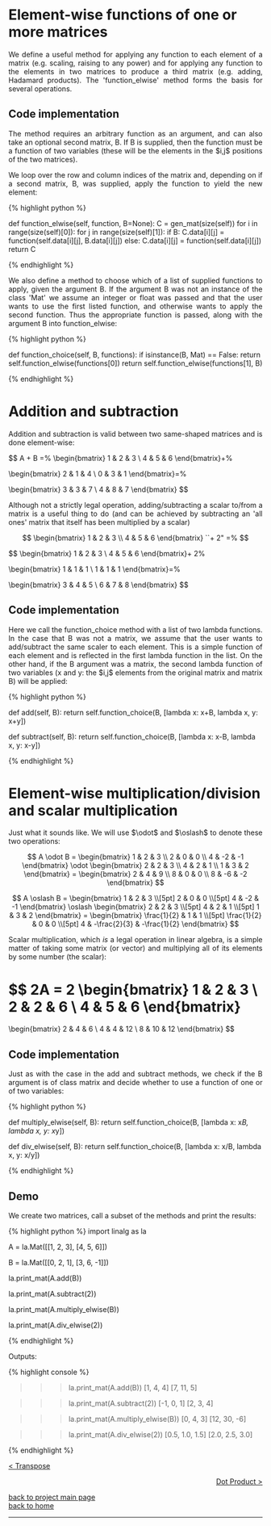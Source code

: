 # Element-wise functions of one or more matrices
<div style="text-align: justify">
<p>We define a useful method for applying any function to each element of a
matrix (e.g. scaling, raising to any power) and for applying any function to
the elements in two matrices to produce a third matrix (e.g. adding, Hadamard
products). The 'function_elwise' method forms the basis for several
operations.</p>
</div>

## Code implementation

<div style="text-align: justify">
<p> The method requires an arbitrary function as an argument, and can also take
an optional second matrix, B. If B is supplied, then the function must be a
function of two variables (these will be the elements in the $i,j$ positions of
the two matrices).</p>

<p>We loop over the row and column indices of the matrix and, depending on if a
second matrix, B, was supplied, apply the function to yield the new
element:</p>
</div>

{% highlight python %}

def function_elwise(self, function, B=None):
    C = gen_mat(size(self))
    for i in range(size(self)[0]):
        for j in range(size(self)[1]):
            if B:
                C.data[i][j] = function(self.data[i][j], B.data[i][j])
            else:
                C.data[i][j] = function(self.data[i][j])
    return C

{% endhighlight %}

<div style="text-align: justify">
<p>We also define a method to choose which of a list of supplied
functions to apply, given the argument B. If the argument B was not an instance
of the class 'Mat' we assume an integer or float was passed and that the user
wants to use the first listed function, and otherwise wants to apply the second
function. Thus the appropriate function is passed, along with the argument B
into function_elwise:</p>
</div>

{% highlight python %}

def function_choice(self, B, functions):
    if isinstance(B, Mat) == False:
        return self.function_elwise(functions[0])
    return self.function_elwise(functions[1], B)

{% endhighlight %}

# Addition and subtraction
<div style="text-align: justify">
<p>Addition and subtraction is valid between two same-shaped matrices and is
done element-wise:</p>
</div>

$$
A + B =%
  \begin{bmatrix}
    1 & 2 & 3 \\
    4 & 5 & 6
  \end{bmatrix}+%

  \begin{bmatrix}
    2 & 1 & 4 \\
    0 & 3 & 1
  \end{bmatrix}=%

  \begin{bmatrix}
    3 & 3 & 7 \\
    4 & 8 & 7
  \end{bmatrix}
$$

<div style="text-align: justify">
<p>Although not a strictly legal operation, adding/subtracting a scalar to/from
a matrix is a useful thing to do (and can be achieved by subtracting an 'all
ones' matrix that itself has been multiplied by a scalar)</p>
</div>

$$
  \begin{bmatrix}
    1 & 2 & 3 \\
    4 & 5 & 6
  \end{bmatrix} ``+ 2" =%
$$

$$
  \begin{bmatrix}
    1 & 2 & 3 \\
    4 & 5 & 6
  \end{bmatrix}+ 2%

  \begin{bmatrix}
    1 & 1 & 1 \\
    1 & 1 & 1
  \end{bmatrix}=%

  \begin{bmatrix}
    3 & 4 & 5 \\
    6 & 7 & 8
  \end{bmatrix}
$$

## Code implementation

<div style="text-align: justify">
<p>Here we call the function_choice method with a list of two lambda functions.
In the case that B was not a matrix, we assume that the user wants to
add/subtract the same scaler to each element. This is a simple function of each
element and is reflected in the first lambda function in the list. On the other
hand, if the B argument was a matrix, the second lambda function of two
variables (x and y: the $i,j$ elements from the original matrix and matrix B)
will be applied:</p>
</div>

{% highlight python %}

def add(self, B):
    return self.function_choice(B, [lambda x: x+B, lambda x, y: x+y])

def subtract(self, B):
    return self.function_choice(B, [lambda x: x-B, lambda x, y: x-y])

{% endhighlight %}

# Element-wise multiplication/division and scalar multiplication
<div style="text-align: justify">
<p>Just what it sounds like. We will use $\odot$ and $\oslash$ to denote these
two operations:</p>
</div>

$$
A \odot B = 
  \begin{bmatrix}
    1 & 2 & 3 \\
    2 & 0 & 0 \\
    4 & -2 & -1
  \end{bmatrix}
  \odot
  \begin{bmatrix}
    2 & 2 & 3 \\
    4 & 2 & 1 \\
    1 & 3 & 2
  \end{bmatrix} =
  \begin{bmatrix}
    2 & 4 & 9 \\
    8 & 0 & 0 \\
    8 & -6 & -2
  \end{bmatrix}
$$

$$
A \oslash B = 
  \begin{bmatrix}
    1 & 2 & 3 \\[5pt]
    2 & 0 & 0 \\[5pt]
    4 & -2 & -1
  \end{bmatrix}
  \oslash
  \begin{bmatrix}
    2 & 2 & 3 \\[5pt]
    4 & 2 & 1 \\[5pt]
    1 & 3 & 2
  \end{bmatrix} =
  \begin{bmatrix}
    \frac{1}{2} & 1 & 1 \\[5pt]
    \frac{1}{2} & 0 & 0 \\[5pt]
    4 & -\frac{2}{3} & -\frac{1}{2}
  \end{bmatrix}
$$

<div style="text-align: justify">
<p>Scalar multiplication, which <i>is</i> a legal operation in linear algebra,
is a simple matter of taking some matrix (or vector) and
multiplying all of its elements by some number (the scalar):</p>
</div>

$$
2A = 2
  \begin{bmatrix}
    1 & 2 & 3 \\
    2 & 2 & 6 \\
    4 & 5 & 6
  \end{bmatrix}
  =
  \begin{bmatrix}
    2 & 4 & 6 \\
    4 & 4 & 12 \\
    8 & 10 & 12
  \end{bmatrix}
$$

## Code implementation
<div style="text-align: justify">
<p>Just as with the case in the add and subtract methods, we check if the B
argument is of class matrix and decide whether to use a function of one or of
two variables:</p>
</div>

{% highlight python %}

def multiply_elwise(self, B):
    return self.function_choice(B, [lambda x: x*B, lambda x, y: x*y])

def div_elwise(self, B):
    return self.function_choice(B, [lambda x: x/B, lambda x, y: x/y])

{% endhighlight %}

## Demo

<div style="text-align: justify">
<p>We create two matrices, call a subset of the methods and print the
results:</p>
</div>

{% highlight python %}
import linalg as la

A = la.Mat([[1, 2, 3],
            [4, 5, 6]])

B = la.Mat([[0, 2, 1],
            [3, 6, -1]])

la.print_mat(A.add(B))

la.print_mat(A.subtract(2))

la.print_mat(A.multiply_elwise(B))

la.print_mat(A.div_elwise(2))

{% endhighlight %}

Outputs:

{% highlight console %}

>>> la.print_mat(A.add(B))
[1, 4, 4]
[7, 11, 5]

>>> la.print_mat(A.subtract(2))
[-1, 0, 1]
[2, 3, 4]

>>> la.print_mat(A.multiply_elwise(B))
[0, 4, 3]
[12, 30, -6]

>>> la.print_mat(A.div_elwise(2))
[0.5, 1.0, 1.5]
[2.0, 2.5, 3.0]

{% endhighlight %}

[< Transpose](./transpose.md)

<div style="text-align: right">
<a href="https://matt-a-bennett.github.io/numpy_from_scratch/dot_prod_length_and_mat_multiply.html">Dot Product ></a>
</div>

[back to project main page](./numpy_from_scratch.md)\
[back to home](../index.md)

---
<script src="https://utteranc.es/client.js"
        repo="Matt-A-Bennett/Matt-A-Bennett.github.io"
        issue-term="https://matt-a-bennett.github.io/numpy_from_scratch/elwise_function.html"
        theme="github-light"
        crossorigin="anonymous"
        async>
</script>

